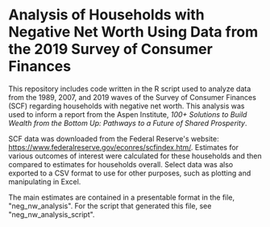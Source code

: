 # Analysis of Households with Negative Net Worth Using Data from the 2019 Survey of Consumer Finances

This repository includes code written in the R script used to analyze data from the 1989, 2007, and 2019 waves of the Survey of Consumer Finances (SCF) regarding households with negative net worth. This analysis was used to inform a report from the Aspen Institute, _100+ Solutions to Build Wealth from the Bottom Up: Pathways to a Future of Shared Prosperity_. 

SCF data was downloaded from the Federal Reserve's website: https://www.federalreserve.gov/econres/scfindex.htm/. Estimates for various outcomes of interest were calculated for these households and then compared to estimates for households overall. Select data was also exported to a CSV format to use for other purposes, such as plotting and manipulating in Excel. 

The main estimates are contained in a presentable format in the file, "neg_nw_analysis". For the script that generated this file, see "neg_nw_analysis_script". 
